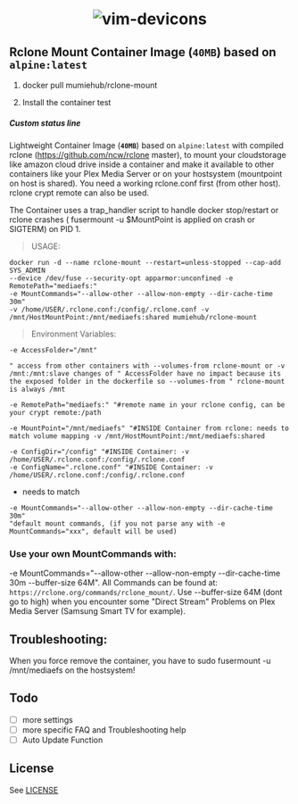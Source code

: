 <h1 align="center">
  <img src="https://rclone.org/img/rclone-120x120.png" alt="vim-devicons">
</h1>

Rclone Mount Container Image (**`40MB`**) based on `alpine:latest`
------------


1. docker pull mumiehub/rclone-mount

2. Install the container test

##### Custom status line


Lightweight Container Image (**`40MB`**) based on `alpine:latest` with compiled rclone (https://github.com/ncw/rclone master), to mount your cloudstorage like amazon cloud drive inside a container and make it available to other containers like your Plex Media Server or on your hostsystem (mountpoint on host is shared).
You need a working rclone.conf first (from other host). rclone crypt remote can also be used.



The Container uses a trap_handler script to handle docker stop/restart or rclone crashes ( fusermount -u $MountPoint is applied on crash or SIGTERM) on PID 1.

<a name="install-step1"></a>
> USAGE:

```vim
docker run -d --name rclone-mount --restart=unless-stopped --cap-add SYS_ADMIN
--device /dev/fuse --security-opt apparmor:unconfined -e RemotePath="mediaefs:"
-e MountCommands="--allow-other --allow-non-empty --dir-cache-time 30m"
-v /home/USER/.rclone.conf:/config/.rclone.conf -v /mnt/HostMountPoint:/mnt/mediaefs:shared mumiehub/rclone-mount
```


>Environment Variables:

```vim
-e AccessFolder="/mnt"

" access from other containers with --volumes-from rclone-mount or -v /mnt:/mnt:slave changes of " AccessFolder have no impact because its the exposed folder in the dockerfile so --volumes-from " rclone-mount is always /mnt
```

```vim
-e RemotePath="mediaefs:" "#remote name in your rclone config, can be your crypt remote:/path
```
```vim
-e MountPoint="/mnt/mediaefs" "#INSIDE Container from rclone: needs to match volume mapping -v /mnt/HostMountPoint:/mnt/mediaefs:shared
```
```vim
-e ConfigDir="/config" "#INSIDE Container: -v /home/USER/.rclone.conf:/config/.rclone.conf
-e ConfigName=".rclone.conf" "#INSIDE Container: -v /home/USER/.rclone.conf:/config/.rclone.conf
```
* needs to match
```vim
-e MountCommands="--allow-other --allow-non-empty --dir-cache-time 30m"
"default mount commands, (if you not parse any with -e MountCommands="xxx", default will be used)
```
### Use your own MountCommands with:
-e MountCommands="--allow-other --allow-non-empty --dir-cache-time 30m --buffer-size 64M".
All Commands can be found at: `https://rclone.org/commands/rclone_mount/`.
Use --buffer-size 64M (dont go to high) when you encounter some "Direct Stream" Problems on Plex Media Server (Samsung Smart TV for example).

## Troubleshooting:
When you force remove the container, you have to sudo fusermount -u /mnt/mediaefs on the hostsystem!



Todo
----

* [ ] more settings
* [ ] more specific FAQ and Troubleshooting help
* [ ] Auto Update Function

## License

See [LICENSE](LICENSE)